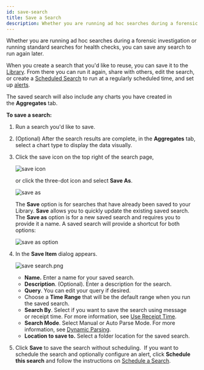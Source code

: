 ```yaml
---
id: save-search
title: Save a Search
description: Whether you are running ad hoc searches during a forensic investigation or running standard searches for health checks, you can save any search to run later.
---
```



Whether you are running ad hoc searches during a forensic investigation or running standard searches for health checks, you can save any search to run again later.

When you create a search that you'd like to reuse, you can save it to the [Library](/docs/get-started/library). From there you can run it again, share with others, edit the search, or create a [Scheduled Search](../../../alerts/scheduled-searches/schedule-search.md) to run at a regularly scheduled time, and set up [alerts](/docs/alerts). 

The saved search will also include any charts you have created in the **Aggregates** tab. 

**To save a search:**

1. Run a search you'd like to save.
1. (Optional) After the search results are complete, in the **Aggregates** tab, select a chart type to display the data visually. 
1. Click the save icon on the top right of the search page,

    ![save icon](/img/search/get-started-search/search-basics/save-search-icon.png)

    or click the three-dot icon and select **Save As**.  

    ![save as ](/img/search/get-started-search/search-basics/save-as-button.png)

    The **Save** option is for searches that have already been saved to your Library. **Save** allows you to quickly update the existing saved search. The **Save as** option is for a new saved search and requires you to provide it a name. A saved search will provide a shortcut for both options:

    ![save as option](/img/search/get-started-search/search-basics/save-as-option.png)

1. In the **Save Item** dialog appears.  

    ![save search.png](/img/search/get-started-search/search-basics/save-search.png)

   * **Name.** Enter a name for your saved search.
   * **Description**. (Optional). Enter a description for the search. 
   * **Query**. You can edit your query if desired.
   * Choose a **Time Range** that will be the default range when you run the saved search.
   * **Search By**. Select if you want to save the search using message or receipt time. For more information, see [Use Receipt Time](../build-search/use-receipt-time.md).
   * **Search Mode**. Select Manual or Auto Parse Mode. For more information, see [Dynamic Parsing](../build-search/dynamic-parsing.md).
   * **Location to save to.** Select a folder location for the saved search.

1. Click **Save** to save the search without scheduling.  If you want to schedule the search and optionally configure an alert, click **Schedule this search** and follow the instructions on [Schedule a Search](../../../alerts/scheduled-searches/schedule-search.md). 
